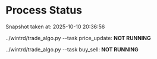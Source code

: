 # Process Status

Snapshot taken at: 2025-10-10 20:36:56

../wintrd/trade_algo.py --task price_update: **NOT RUNNING**

../wintrd/trade_algo.py --task buy_sell: **NOT RUNNING**

